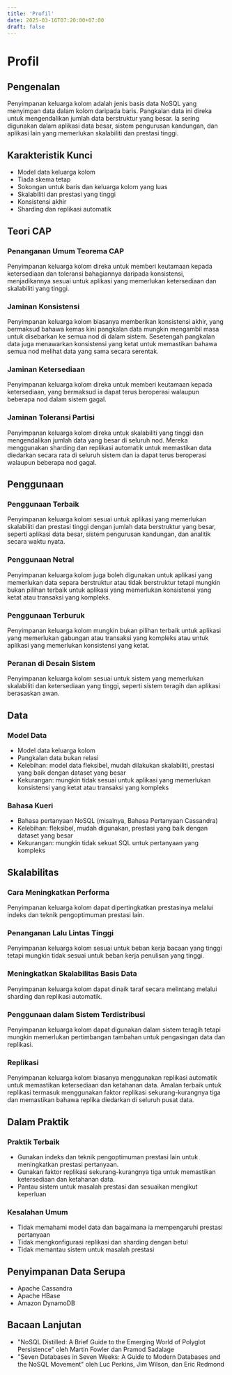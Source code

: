 ```yaml
---
title: 'Profil'
date: 2025-03-16T07:20:00+07:00
draft: false
---
```


# Profil

## **Pengenalan**

Penyimpanan keluarga kolom adalah jenis basis data NoSQL yang menyimpan data dalam kolom daripada baris. Pangkalan data ini direka untuk mengendalikan jumlah data berstruktur yang besar. Ia sering digunakan dalam aplikasi data besar, sistem pengurusan kandungan, dan aplikasi lain yang memerlukan skalabiliti dan prestasi tinggi.

## Karakteristik Kunci

- Model data keluarga kolom
- Tiada skema tetap
- Sokongan untuk baris dan keluarga kolom yang luas
- Skalabiliti dan prestasi yang tinggi
- Konsistensi akhir
- Sharding dan replikasi automatik

## **Teori CAP**

### **Penanganan Umum Teorema CAP**

Penyimpanan keluarga kolom direka untuk memberi keutamaan kepada ketersediaan dan toleransi bahagiannya daripada konsistensi, menjadikannya sesuai untuk aplikasi yang memerlukan ketersediaan dan skalabiliti yang tinggi.

### **Jaminan Konsistensi**

Penyimpanan keluarga kolom biasanya memberikan konsistensi akhir, yang bermaksud bahawa kemas kini pangkalan data mungkin mengambil masa untuk disebarkan ke semua nod di dalam sistem. Sesetengah pangkalan data juga menawarkan konsistensi yang ketat untuk memastikan bahawa semua nod melihat data yang sama secara serentak.

### **Jaminan Ketersediaan**

Penyimpanan keluarga kolom direka untuk memberi keutamaan kepada ketersediaan, yang bermaksud ia dapat terus beroperasi walaupun beberapa nod dalam sistem gagal.

### **Jaminan Toleransi Partisi**

Penyimpanan keluarga kolom direka untuk skalabiliti yang tinggi dan mengendalikan jumlah data yang besar di seluruh nod. Mereka menggunakan sharding dan replikasi automatik untuk memastikan data diedarkan secara rata di seluruh sistem dan ia dapat terus beroperasi walaupun beberapa nod gagal.

## **Penggunaan**

### **Penggunaan Terbaik**

Penyimpanan keluarga kolom sesuai untuk aplikasi yang memerlukan skalabiliti dan prestasi tinggi dengan jumlah data berstruktur yang besar, seperti aplikasi data besar, sistem pengurusan kandungan, dan analitik secara waktu nyata.

### **Penggunaan Netral**

Penyimpanan keluarga kolom juga boleh digunakan untuk aplikasi yang memerlukan data separa berstruktur atau tidak berstruktur tetapi mungkin bukan pilihan terbaik untuk aplikasi yang memerlukan konsistensi yang ketat atau transaksi yang kompleks.

### **Penggunaan Terburuk**

Penyimpanan keluarga kolom mungkin bukan pilihan terbaik untuk aplikasi yang memerlukan gabungan atau transaksi yang kompleks atau untuk aplikasi yang memerlukan konsistensi yang ketat.

### **Peranan di Desain Sistem**

Penyimpanan keluarga kolom sesuai untuk sistem yang memerlukan skalabiliti dan ketersediaan yang tinggi, seperti sistem teragih dan aplikasi berasaskan awan.

## Data

### **Model Data**

- Model data keluarga kolom
- Pangkalan data bukan relasi
- Kelebihan: model data fleksibel, mudah dilakukan skalabiliti, prestasi yang baik dengan dataset yang besar
- Kekurangan: mungkin tidak sesuai untuk aplikasi yang memerlukan konsistensi yang ketat atau transaksi yang kompleks

### Bahasa Kueri

- Bahasa pertanyaan NoSQL (misalnya, Bahasa Pertanyaan Cassandra)
- Kelebihan: fleksibel, mudah digunakan, prestasi yang baik dengan dataset yang besar
- Kekurangan: mungkin tidak sekuat SQL untuk pertanyaan yang kompleks

## **Skalabilitas**

### Cara Meningkatkan Performa

Penyimpanan keluarga kolom dapat dipertingkatkan prestasinya melalui indeks dan teknik pengoptimuman prestasi lain.

### **Penanganan Lalu Lintas Tinggi**

Penyimpanan keluarga kolom sesuai untuk beban kerja bacaan yang tinggi tetapi mungkin tidak sesuai untuk beban kerja penulisan yang tinggi.

### Meningkatkan Skalabilitas Basis Data

Penyimpanan keluarga kolom dapat dinaik taraf secara melintang melalui sharding dan replikasi automatik.

### **Penggunaan dalam Sistem Terdistribusi**

Penyimpanan keluarga kolom dapat digunakan dalam sistem teragih tetapi mungkin memerlukan pertimbangan tambahan untuk pengasingan data dan replikasi.

### **Replikasi**

Penyimpanan keluarga kolom biasanya menggunakan replikasi automatik untuk memastikan ketersediaan dan ketahanan data. Amalan terbaik untuk replikasi termasuk menggunakan faktor replikasi sekurang-kurangnya tiga dan memastikan bahawa replika diedarkan di seluruh pusat data.

## Dalam Praktik

### Praktik Terbaik

- Gunakan indeks dan teknik pengoptimuman prestasi lain untuk meningkatkan prestasi pertanyaan.
- Gunakan faktor replikasi sekurang-kurangnya tiga untuk memastikan ketersediaan dan ketahanan data.
- Pantau sistem untuk masalah prestasi dan sesuaikan mengikut keperluan

### Kesalahan Umum

- Tidak memahami model data dan bagaimana ia mempengaruhi prestasi pertanyaan
- Tidak mengkonfigurasi replikasi dan sharding dengan betul
- Tidak memantau sistem untuk masalah prestasi

## Penyimpanan Data Serupa

- Apache Cassandra
- Apache HBase
- Amazon DynamoDB

## Bacaan Lanjutan

- "NoSQL Distilled: A Brief Guide to the Emerging World of Polyglot Persistence" oleh Martin Fowler dan Pramod Sadalage
- "Seven Databases in Seven Weeks: A Guide to Modern Databases and the NoSQL Movement" oleh Luc Perkins, Jim Wilson, dan Eric Redmond
